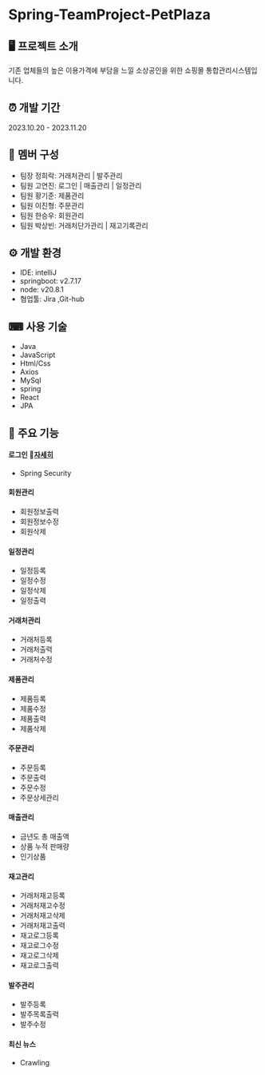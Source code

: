 # Spring-TeamProject-PetPlaza
## 🖥 프로젝트 소개
기존 업체들의 높은 이용가격에 부담을 느낄 소상공인을 위한 쇼핑몰 통합관리시스템입니다.



## ⏰ 개발 기간
2023.10.20 - 2023.11.20

## 👫 멤버 구성
- 팀장 정희락: 거래처관리 | 발주관리
- 팀원 고연진: 로그인 | 매출관리 | 일정관리
- 팀원 황기준: 제품관리
- 팀원 이진형: 주문관리
- 팀원 한승우: 회원관리
- 팀원 박상빈: 거래처단가관리 | 재고기록관리

## ⚙ 개발 환경
- IDE: intelliJ 
- springboot: v2.7.17
- node: v20.8.1
- 협업툴: Jira ,Git-hub

## ⌨ 사용 기술
- Java
- JavaScript
- Html/Css
- Axios
- MySql
- spring
- React
- JPA

## 🔎 주요 기능

#### 로그인 🔗[자세히](https://github.com/g0yj/PetPlaza/wiki/%EC%A3%BC%EC%9A%94-%EA%B8%B0%EB%8A%A5-%EC%86%8C%EA%B0%9C%E2%80%90-%EB%A1%9C%EA%B7%B8%EC%9D%B8)
- Spring Security 

#### 회원관리
- 회원정보출력
- 회원정보수정
- 회원삭제


#### 일정관리
- 일정등록
- 일정수정
- 일정삭제
- 일정출력


#### 거래처관리
- 거래처등록
- 거래처출력
- 거래처수정


#### 제품관리
- 제품등록
- 제품수정
- 제품출력
- 제품삭제
  

  
#### 주문관리
- 주문등록
- 주문출력
- 주문수정
- 주문상세관리

#### 매출관리
- 금년도 총 매출액
- 상품 누적 판매량
- 인기상품

#### 재고관리
- 거래처재고등록
- 거래처재고수정
- 거래처재고삭제
- 거래처재고출력
- 재고로그등록
- 재고로그수정
- 재고로그삭제
- 재고로그출력

#### 발주관리
- 발주등록
- 발주목록출력
- 발주수정


#### 최신 뉴스
- Crawling

